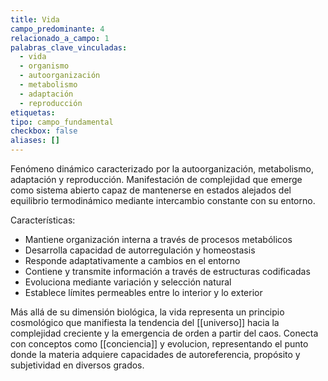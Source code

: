 ```yaml
---
title: Vida
campo_predominante: 4
relacionado_a_campo: 1
palabras_clave_vinculadas:
  - vida
  - organismo
  - autoorganización
  - metabolismo
  - adaptación
  - reproducción
etiquetas: 
tipo: campo_fundamental
checkbox: false
aliases: []
---
```

Fenómeno dinámico caracterizado por la autoorganización, metabolismo, adaptación y reproducción. Manifestación de complejidad que emerge como sistema abierto capaz de mantenerse en estados alejados del equilibrio termodinámico mediante intercambio constante con su entorno.

Características:
- Mantiene organización interna a través de procesos metabólicos
- Desarrolla capacidad de autorregulación y homeostasis
- Responde adaptativamente a cambios en el entorno
- Contiene y transmite información a través de estructuras codificadas
- Evoluciona mediante variación y selección natural
- Establece límites permeables entre lo interior y lo exterior

Más allá de su dimensión biológica, la vida representa un principio cosmológico que manifiesta la tendencia del [[universo]] hacia la complejidad creciente y la emergencia de orden a partir del caos. Conecta con conceptos como [[conciencia]] y evolucion, representando el punto donde la materia adquiere capacidades de autoreferencia, propósito y subjetividad en diversos grados.
